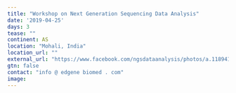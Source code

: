 ```yaml
---
title: "Workshop on Next Generation Sequencing Data Analysis"
date: '2019-04-25'
days: 3
tease: ""
continent: AS
location: "Mohali, India"
location_url: ""
external_url: "https://www.facebook.com/ngsdataanalysis/photos/a.1189417047905209/1189416871238560/?type=3&theater"
gtn: false
contact: "info @ edgene biomed . com"
image: 
---
```

